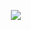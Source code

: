   ㅤㅤㅤㅤㅤㅤㅤ    ㅤㅤㅤㅤㅤㅤ     ![](https://i.pinimg.com/736x/ac/f3/a2/acf3a2026f6ce2df1b9ef5b4028b928f.jpg)
